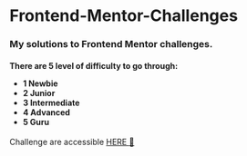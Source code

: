 # Frontend-Mentor-Challenges

<h3>My solutions to Frontend Mentor challenges.</h3>
<h4>
  There are 5 level of difficulty to go through:
  <ul>
  <li>1 Newbie</li>
  <li>2 Junior</li>
  <li>3 Intermediate</li>
  <li>4 Advanced</li>
  <li>5 Guru</li>
  </ul>
</h4>

Challenge are accessible [HERE :link:](https://vincenzomuolo.github.io/src/index)
